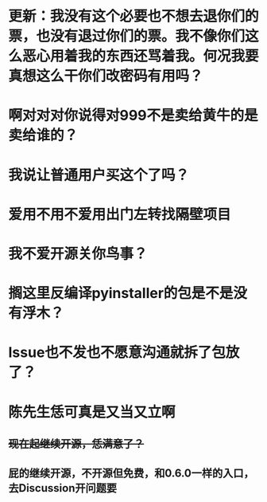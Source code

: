 # 更新：我没有这个必要也不想去退你们的票，也没有退过你们的票。我不像你们这么恶心用着我的东西还骂着我。何况我要真想这么干你们改密码有用吗？



# 啊对对对你说得对999不是卖给黄牛的是卖给谁的？
# 我说让普通用户买这个了吗？
# 爱用不用不爱用出门左转找隔壁项目
# 我不爱开源关你鸟事？
# 搁这里反编译pyinstaller的包是不是没有浮木？
# Issue也不发也不愿意沟通就拆了包放了？
# 陈先生恁可真是又当又立啊

## ~~现在起继续开源，恁满意了？~~
## 屁的继续开源，不开源但免费，和0.6.0一样的入口，去Discussion开问题要

